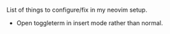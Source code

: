 List of things to configure/fix in my neovim setup.

- Open toggleterm in insert mode rather than normal.
